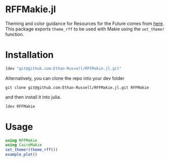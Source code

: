 RFFMakie.jl
===========
Theming and color guidance for Resources for the Future comes from [here](https://media.rff.org/documents/RFFDigitalBrand-Guidelines.pdf).  This package exports `theme_rff` to be used with Makie using the `set_theme!` function.

# Installation
```julia
]dev "git@github.com:Ethan-Russell/RFFMakie.jl.git"
```
Alternatively, you can clone the repo into your dev folder
``` 
git clone git@github.com:Ethan-Russell/RFFMakie.jl.git RFFMakie
```
and then install it into julia.

```julia
]dev RFFMakie
```

# Usage
```julia
using RFFMakie
using CairoMakie
set_theme!(theme_rff()) 
example_plot()
```
